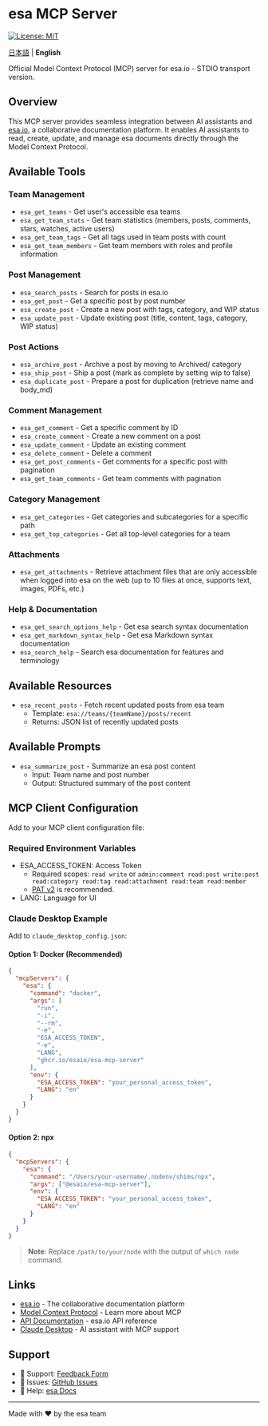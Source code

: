 # esa MCP Server

[![License: MIT](https://img.shields.io/badge/License-MIT-yellow.svg)](https://opensource.org/licenses/MIT)

[日本語](README.md) | **English**

Official Model Context Protocol (MCP) server for esa.io - STDIO transport version.

## Overview

This MCP server provides seamless integration between AI assistants and [esa.io](https://esa.io), a collaborative documentation platform. It enables AI assistants to read, create, update, and manage esa documents directly through the Model Context Protocol.

## Available Tools

### Team Management

- `esa_get_teams` - Get user's accessible esa teams
- `esa_get_team_stats` - Get team statistics (members, posts, comments, stars, watches, active users)
- `esa_get_team_tags` - Get all tags used in team posts with count
- `esa_get_team_members` - Get team members with roles and profile information

### Post Management

- `esa_search_posts` - Search for posts in esa.io
- `esa_get_post` - Get a specific post by post number
- `esa_create_post` - Create a new post with tags, category, and WIP status
- `esa_update_post` - Update existing post (title, content, tags, category, WIP status)

### Post Actions

- `esa_archive_post` - Archive a post by moving to Archived/ category
- `esa_ship_post` - Ship a post (mark as complete by setting wip to false)
- `esa_duplicate_post` - Prepare a post for duplication (retrieve name and body_md)

### Comment Management

- `esa_get_comment` - Get a specific comment by ID
- `esa_create_comment` - Create a new comment on a post
- `esa_update_comment` - Update an existing comment
- `esa_delete_comment` - Delete a comment
- `esa_get_post_comments` - Get comments for a specific post with pagination
- `esa_get_team_comments` - Get team comments with pagination

### Category Management

- `esa_get_categories` - Get categories and subcategories for a specific path
- `esa_get_top_categories` - Get all top-level categories for a team

### Attachments

- `esa_get_attachments` - Retrieve attachment files that are only accessible when logged into esa on the web (up to 10 files at once, supports text, images, PDFs, etc.)

### Help & Documentation

- `esa_get_search_options_help` - Get esa search syntax documentation
- `esa_get_markdown_syntax_help` - Get esa Markdown syntax documentation
- `esa_search_help` - Search esa documentation for features and terminology

## Available Resources

- `esa_recent_posts` - Fetch recent updated posts from esa team
  - Template: `esa://teams/{teamName}/posts/recent`
  - Returns: JSON list of recently updated posts

## Available Prompts

- `esa_summarize_post` - Summarize an esa post content
  - Input: Team name and post number
  - Output: Structured summary of the post content

## MCP Client Configuration

Add to your MCP client configuration file:

### Required Environment Variables

- ESA_ACCESS_TOKEN: Access Token
  - Required scopes: `read write` or `admin:comment read:post write:post read:category read:tag read:attachment read:team read:member`
  - [PAT v2](https://docs.esa.io/posts/559) is recommended.
- LANG: Language for UI

### Claude Desktop Example

Add to `claude_desktop_config.json`:

#### Option 1: Docker (Recommended)

```json
{
  "mcpServers": {
    "esa": {
      "command": "docker",
      "args": [
        "run",
        "-i",
        "--rm",
        "-e",
        "ESA_ACCESS_TOKEN",
        "-e",
        "LANG",
        "ghcr.io/esaio/esa-mcp-server"
      ],
      "env": {
        "ESA_ACCESS_TOKEN": "your_personal_access_token",
        "LANG": "en"
      }
    }
  }
}
```

#### Option 2: npx

```json
{
  "mcpServers": {
    "esa": {
      "command": "/Users/your-username/.nodenv/shims/npx",
      "args": ["@esaio/esa-mcp-server"],
      "env": {
        "ESA_ACCESS_TOKEN": "your_personal_access_token",
        "LANG": "en"
      }
    }
  }
}
```

> **Note**: Replace `/path/to/your/node` with the output of `which node` command.

## Links

- [esa.io](https://esa.io) - The collaborative documentation platform
- [Model Context Protocol](https://modelcontextprotocol.io) - Learn more about MCP
- [API Documentation](https://docs.esa.io/posts/102) - esa.io API reference
- [Claude Desktop](https://claude.ai/download) - AI assistant with MCP support

## Support

- 📧 Support: [Feedback Form](https://esa.io/feedbacks/new)
- 🐛 Issues: [GitHub Issues](https://github.com/esaio/esa-mcp-server/issues)
- 📖 Help: [esa Docs](https://docs.esa.io)

---

Made with ❤️ by the esa team
